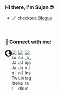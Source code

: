 ### Hi there, I'm Sujan 🤓
- 🪄 checkout: [Blogue](https://blogue.tech)
<br />

### 🤝 Connect with me:

[<img align="left" alt="sujjjan.ml" width="22px" src="https://raw.githubusercontent.com/iconic/open-iconic/master/svg/globe.svg" />][website]
[<img align="left" alt="suJJJan | Twitter" width="22px" src="https://cdn.jsdelivr.net/npm/simple-icons@v3/icons/twitter.svg" />][twitter]
[<img align="left" alt="suJJJan | LinkedIn" width="22px" src="https://cdn.jsdelivr.net/npm/simple-icons@v3/icons/linkedin.svg" />][linkedin]
[<img align="left" alt="_s_ujan | Instagram" width="22px" src="https://cdn.jsdelivr.net/npm/simple-icons@v3/icons/instagram.svg" />][instagram]

<br />
<br />


[website]: https://sujanchhetri.me
[twitter]: https://twitter.com/suJJJan
[instagram]: https://instagram.com/_s_ujan
[linkedin]: https://linkedin.com/in/suJJJan



